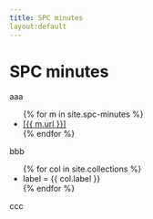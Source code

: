 ```yaml
---
title: SPC minutes
layout:default
---
```


# SPC minutes

aaa

<ul>
{% for m in site.spc-minutes %}
  <li>
    <a href="{{ m.url }}">
      [{{ m.url }}]
    </a>
  </li>
{% endfor %}
</ul>

bbb

<ul>
{% for col in site.collections %}
  <li>
   label = {{ col.label }}
  </li>
{% endfor %}
</ul>

ccc